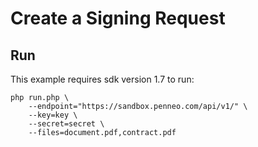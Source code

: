 # Create a Signing Request

## Run

This example requires sdk version 1.7 to run:

```
php run.php \
    --endpoint="https://sandbox.penneo.com/api/v1/" \
    --key=key \
    --secret=secret \
    --files=document.pdf,contract.pdf
```
